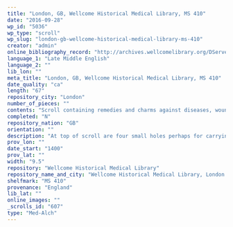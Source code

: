 ```yaml
---
title: "London, GB, Wellcome Historical Medical Library, MS 410"
date: "2016-09-28"
wp_id: "5036"
wp_type: "scroll"
wp_slug: "london-gb-wellcome-historical-medical-library-ms-410"
creator: "admin"
online_bibliography_record: "http://archives.wellcomelibrary.org/DServe/dserve.exe?dsqIni=Dserve.ini&dsqApp=Archive&dsqCmd=Show.tcl&dsqDb=Catalog&dsqPos=0&dsqSearch=%28%28AltRefNo%3D%27MS%27%29AND%28AltRefNo%3D%27410%27%29%29"
language_1: "Late Middle English"
language_2: ""
lib_lon: ""
meta_title: "London, GB, Wellcome Historical Medical Library, MS 410"
date_quality: "ca"
length: "67"
repository_city: "London"
number_of_pieces: ""
contents: "Scroll containing remedies and charms against diseases, wounds, etc."
completed: "N"
repository_nation: "GB"
orientation: ""
description: "At top of scroll are four small holes perhaps for carrying in a pouch. Written on vellum."
prov_lon: ""
date_start: "1400"
prov_lat: ""
width: "9.5"
repository: "Wellcome Historical Medical Library"
repository_name_and_city: "Wellcome Historical Medical Library, London GB"
shelfmark: "MS 410"
provenance: "England"
lib_lat: ""
online_images: ""
_scrolls_id: "607"
type: "Med-Alch"
---
```




